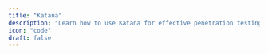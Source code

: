 ```yaml
---
title: "Katana"
description: "Learn how to use Katana for effective penetration testing and security assessments."
icon: "code"
draft: false
---
```



